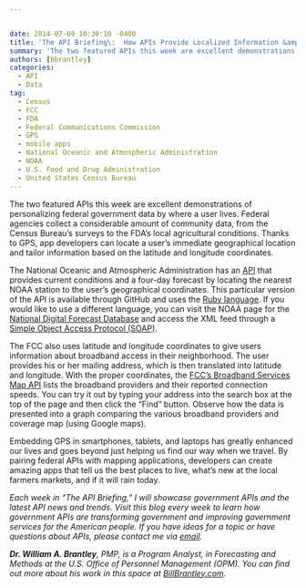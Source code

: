 ```yaml
---


date: 2014-07-09 10:30:10 -0400
title: 'The API Briefing\:  How APIs Provide Localized Information &amp;#8211; NOAA’s Weather Service Data and FCC’s Broadband Services Map'
summary: 'The two featured APIs this week are excellent demonstrations of personalizing federal government data by where a user lives. Federal agencies collect a considerable amount of community data, from the Census Bureau’s surveys to the FDA’s local agricultural conditions. Thanks to GPS, app developers can locate a user’s immediate geographical location and tailor information based'
authors: [bbrantley]
categories:
  - API
  - Data
tag:
  - Census
  - FCC
  - FDA
  - Federal Communications Commission
  - GPS
  - mobile apps
  - National Oceanic and Atmospheric Administration
  - NOAA
  - U.S. Food and Drug Administration
  - United States Census Bureau
---
```


The two featured APIs this week are excellent demonstrations of personalizing federal government data by where a user lives. Federal agencies collect a considerable amount of community data, from the Census Bureau’s  surveys to the FDA’s  local agricultural conditions. Thanks to GPS, app developers can locate a user’s  immediate geographical location and tailor information based on the latitude and longitude coordinates.

The National Oceanic and Atmospheric Administration has an <a href="https://github.com/outoftime/noaa" target="_blank">API</a> that provides current conditions and a four-day forecast by locating the nearest NOAA station to the user’s  geographical coordinates. This particular version of the API is available through GitHub and uses the <a href="https://www.ruby-lang.org/en/" target="_blank">Ruby language</a>. If you would like to use a different language, you can visit the NOAA page for the <a href="http://graphical.weather.gov/xml/" target="_blank">National Digital Forecast Database</a> and access the XML feed through a <a href="http://xml.coverpages.org/soap.html" target="_blank">Simple Object Access Protocol (SOAP)</a>.

The FCC also uses latitude and longitude coordinates to give users information about broadband access in their neighborhood. The user provides his or her mailing address, which is then translated into latitude and longitude. With the proper coordinates, the <a href="http://www.broadbandmap.gov/developer/api/speed-test-api-nation" target="_blank">FCC’s  Broadband Services Map API</a> lists the broadband providers and their reported connection speeds. You can try it out by typing your address into the search box at the top of the page and then click the “Find” button. Observe how the data is presented into a graph comparing the various broadband providers and coverage map (using Google maps).

Embedding GPS in smartphones, tablets, and laptops has greatly enhanced our lives and goes beyond just helping us find our way when we travel. By pairing federal APIs with mapping applications, developers can create amazing apps that tell us the best places to live, what’s  new at the local farmers markets, and if it will rain today.

_Each week in “The API Briefing,” I will showcase government APIs and the latest API news and trends. Visit this blog every week to learn how government APIs are transforming government and improving government services for the American people. If you have ideas for a topic or have questions about APIs, please contact me via_ [_email_](mailto:%20William.Brantley@opm.gov)_._

**_Dr. William A. Brantley_**_, PMP, is a Program Analyst, in Forecasting and Methods at the U.S. Office of Personnel Management (OPM). You can find out more about his work in this space at_ [_BillBrantley.com_](http://www.billbrantley.com).